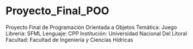 # Proyecto_Final_POO
Proyecto Final de Programación Orientada a Objetos
Temática: Juego 
Libreria: SFML
Lenguaje: CPP
Institución: Universidad Nacional Del Litoral
Facultad: Facultad de Ingeniería y Ciencias Hídricas


